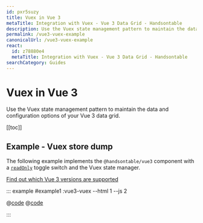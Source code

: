 ```yaml
---
id: pxr5suzy
title: Vuex in Vue 3
metaTitle: Integration with Vuex - Vue 3 Data Grid - Handsontable
description: Use the Vuex state management pattern to maintain the data and configuration options of your Vue 3 data grid.
permalink: /vue3-vuex-example
canonicalUrl: /vue3-vuex-example
react:
  id: z78880e4
  metaTitle: Integration with Vuex - Vue 3 Data Grid - Handsontable
searchCategory: Guides
---
```


# Vuex in Vue 3

Use the Vuex state management pattern to maintain the data and configuration options of your Vue 3 data grid.

[[toc]]

## Example - Vuex store dump

The following example implements the `@handsontable/vue3` component with a [`readOnly`](@/api/options.md#readonly) toggle switch and the Vuex state manager.

[Find out which Vue 3 versions are supported](@/guides/integrate-with-vue3/vue3-installation/vue3-installation.md#vue-3-version-support)

::: example #example1 :vue3-vuex --html 1 --js 2

@[code](@/content/guides/integrate-with-vue3/vue3-vuex-example/vue/example1.html)
@[code](@/content/guides/integrate-with-vue3/vue3-vuex-example/vue/example1.js)

:::
